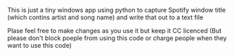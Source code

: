 This is just a tiny windows app using python to capture Spotify window title (which contins artist and song name) and write that out to a text file

Plase feel free to make changes as you use it but keep it CC licenced
(But please don't block poeple from using this code or charge people when they want to use this code)
